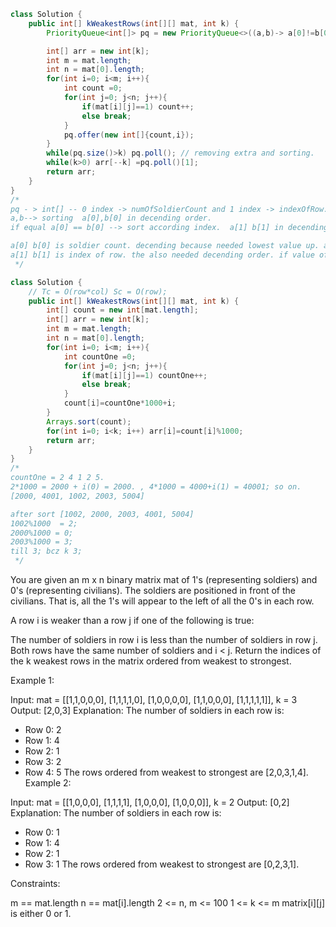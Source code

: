 ```java
class Solution {
    public int[] kWeakestRows(int[][] mat, int k) {
        PriorityQueue<int[]> pq = new PriorityQueue<>((a,b)-> a[0]!=b[0]? b[0]-a[0]:b[1]-a[1]);

        int[] arr = new int[k];
        int m = mat.length;
        int n = mat[0].length;
        for(int i=0; i<m; i++){
            int count =0;
            for(int j=0; j<n; j++){
                if(mat[i][j]==1) count++;
                else break;
            }
            pq.offer(new int[]{count,i});
        }
        while(pq.size()>k) pq.poll(); // removing extra and sorting.
        while(k>0) arr[--k] =pq.poll()[1];
        return arr;
    }
}
/*
pq - > int[] -- 0 index -> numOfSoldierCount and 1 index -> indexOfRow.
a,b--> sorting  a[0],b[0] in decending order.
if equal a[0] == b[0] --> sort according index.  a[1] b[1] in decending order.

a[0] b[0] is soldier count. decending because needed lowest value up. and needed only first k lowest.
a[1] b[1] is index of row. the also needed decending order. if value of count equal we needed only lowest. so that its decending k times.
 */
```

```java
class Solution {
    // Tc = O(row*col) Sc = O(row);
    public int[] kWeakestRows(int[][] mat, int k) {
        int[] count = new int[mat.length];
        int[] arr = new int[k];
        int m = mat.length;
        int n = mat[0].length;
        for(int i=0; i<m; i++){
            int countOne =0;
            for(int j=0; j<n; j++){
                if(mat[i][j]==1) countOne++;
                else break;
            }
            count[i]=countOne*1000+i;
        }
        Arrays.sort(count);
        for(int i=0; i<k; i++) arr[i]=count[i]%1000;
        return arr;
    }
}
/*
countOne = 2 4 1 2 5.
2*1000 = 2000 + i(0) = 2000. , 4*1000 = 4000+i(1) = 40001; so on.
[2000, 4001, 1002, 2003, 5004]

after sort [1002, 2000, 2003, 4001, 5004]
1002%1000  = 2;
2000%1000 = 0; 
2003%1000 = 3;
till 3; bcz k 3;
 */

```



You are given an m x n binary matrix mat of 1's (representing soldiers) and 0's (representing civilians). The soldiers are positioned in front of the civilians. That is, all the 1's will appear to the left of all the 0's in each row.

A row i is weaker than a row j if one of the following is true:

The number of soldiers in row i is less than the number of soldiers in row j.
Both rows have the same number of soldiers and i < j.
Return the indices of the k weakest rows in the matrix ordered from weakest to strongest.

 

Example 1:

Input: mat = 
[[1,1,0,0,0],
 [1,1,1,1,0],
 [1,0,0,0,0],
 [1,1,0,0,0],
 [1,1,1,1,1]], 
k = 3
Output: [2,0,3]
Explanation: 
The number of soldiers in each row is: 
- Row 0: 2 
- Row 1: 4 
- Row 2: 1 
- Row 3: 2 
- Row 4: 5 
The rows ordered from weakest to strongest are [2,0,3,1,4].
Example 2:

Input: mat = 
[[1,0,0,0],
 [1,1,1,1],
 [1,0,0,0],
 [1,0,0,0]], 
k = 2
Output: [0,2]
Explanation: 
The number of soldiers in each row is: 
- Row 0: 1 
- Row 1: 4 
- Row 2: 1 
- Row 3: 1 
The rows ordered from weakest to strongest are [0,2,3,1].
 

Constraints:

m == mat.length
n == mat[i].length
2 <= n, m <= 100
1 <= k <= m
matrix[i][j] is either 0 or 1.